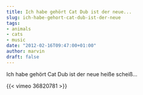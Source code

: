 ```yaml
---
title: Ich habe gehört Cat Dub ist der neue...
slug: ich-habe-gehort-cat-dub-ist-der-neue
tags:
- animals
- cats
- music
date: "2012-02-16T09:47:00+01:00"
author: marvin
draft: false
---
```

Ich habe gehört Cat Dub ist der neue heiße scheiß...

{{< vimeo 36820781 >}}